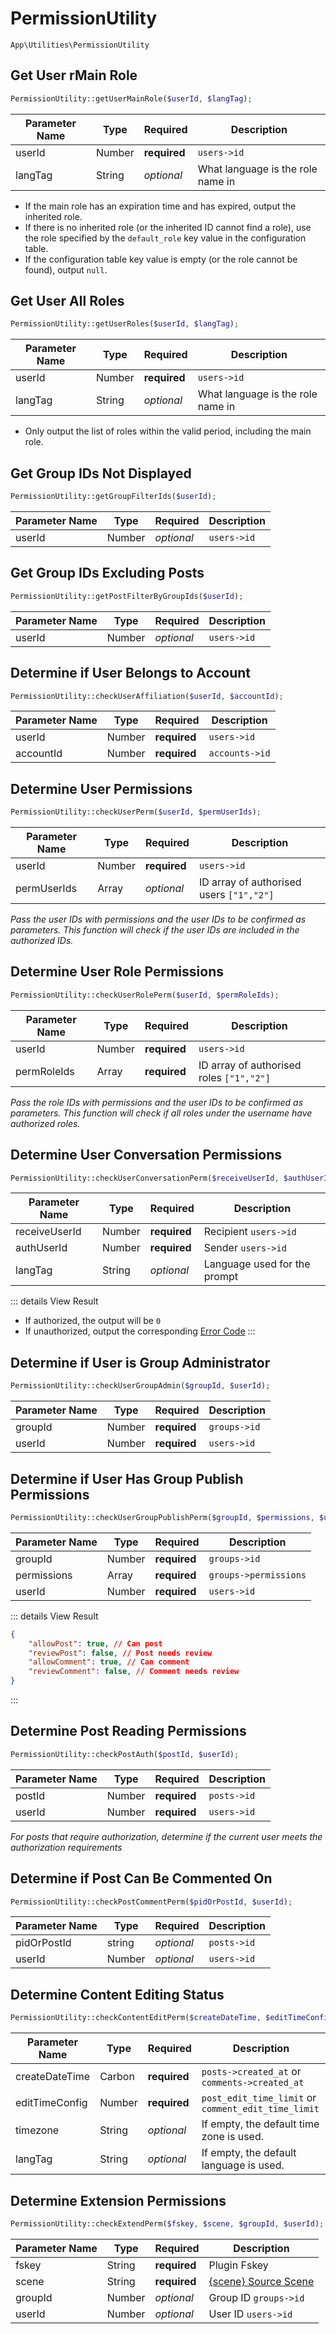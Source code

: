# PermissionUtility

`App\Utilities\PermissionUtility`

## Get User rMain Role

```php
PermissionUtility::getUserMainRole($userId, $langTag);
```
| Parameter Name | Type | Required | Description |
| --- | --- | --- | --- |
| userId | Number | **required** | `users->id` |
| langTag | String | *optional* | What language is the role name in |

- If the main role has an expiration time and has expired, output the inherited role.
- If there is no inherited role (or the inherited ID cannot find a role), use the role specified by the `default_role` key value in the configuration table.
- If the configuration table key value is empty (or the role cannot be found), output `null`.

## Get User All Roles

```php
PermissionUtility::getUserRoles($userId, $langTag);
```
| Parameter Name | Type | Required | Description |
| --- | --- | --- | --- |
| userId | Number | **required** | `users->id` |
| langTag | String | *optional* | What language is the role name in |

- Only output the list of roles within the valid period, including the main role.

## Get Group IDs Not Displayed

```php
PermissionUtility::getGroupFilterIds($userId);
```
| Parameter Name | Type | Required | Description |
| --- | --- | --- | --- |
| userId | Number | *optional* | `users->id` |

## Get Group IDs Excluding Posts

```php
PermissionUtility::getPostFilterByGroupIds($userId);
```
| Parameter Name | Type | Required | Description |
| --- | --- | --- | --- |
| userId | Number | *optional* | `users->id` |

## Determine if User Belongs to Account

```php
PermissionUtility::checkUserAffiliation($userId, $accountId);
```
| Parameter Name | Type | Required | Description |
| --- | --- | --- | --- |
| userId | Number | **required** | `users->id` |
| accountId | Number | **required** | `accounts->id` |

## Determine User Permissions

```php
PermissionUtility::checkUserPerm($userId, $permUserIds);
```
| Parameter Name | Type | Required | Description |
| --- | --- | --- | --- |
| userId | Number | **required** | `users->id` |
| permUserIds | Array | *optional* | ID array of authorised users `["1","2"]` |

*Pass the user IDs with permissions and the user IDs to be confirmed as parameters. This function will check if the user IDs are included in the authorized IDs.*

## Determine User Role Permissions

```php
PermissionUtility::checkUserRolePerm($userId, $permRoleIds);
```
| Parameter Name | Type | Required | Description |
| --- | --- | --- | --- |
| userId | Number | **required** | `users->id` |
| permRoleIds | Array | **required** | ID array of authorised roles `["1","2"]` |

*Pass the role IDs with permissions and the user IDs to be confirmed as parameters. This function will check if all roles under the username have authorized roles.*

## Determine User Conversation Permissions

```php
PermissionUtility::checkUserConversationPerm($receiveUserId, $authUserId, $langTag);
```
| Parameter Name | Type | Required | Description |
| --- | --- | --- | --- |
| receiveUserId | Number | **required** | Recipient `users->id` |
| authUserId | Number | **required** | Sender `users->id` |
| langTag | String | *optional* | Language used for the prompt |

::: details View Result
- If authorized, the output will be `0`
- If unauthorized, output the corresponding [Error Code](../../api/error-code.md)
:::

## Determine if User is Group Administrator

```php
PermissionUtility::checkUserGroupAdmin($groupId, $userId);
```
| Parameter Name | Type | Required | Description |
| --- | --- | --- | --- |
| groupId | Number | **required** | `groups->id` |
| userId | Number | **required** | `users->id` |

## Determine if User Has Group Publish Permissions

```php
PermissionUtility::checkUserGroupPublishPerm($groupId, $permissions, $userId);
```
| Parameter Name | Type | Required | Description |
| --- | --- | --- | --- |
| groupId | Number | **required** | `groups->id` |
| permissions | Array | **required** | `groups->permissions` |
| userId | Number | **required** | `users->id` |

::: details View Result
```json
{
    "allowPost": true, // Can post
    "reviewPost": false, // Post needs review
    "allowComment": true, // Can comment
    "reviewComment": false, // Comment needs review
}
```
:::

## Determine Post Reading Permissions

```php
PermissionUtility::checkPostAuth($postId, $userId);
```
| Parameter Name | Type | Required | Description |
| --- | --- | --- | --- |
| postId | Number | **required** | `posts->id` |
| userId | Number | **required** | `users->id` |

*For posts that require authorization, determine if the current user meets the authorization requirements*

## Determine if Post Can Be Commented On

```php
PermissionUtility::checkPostCommentPerm($pidOrPostId, $userId);
```
| Parameter Name | Type | Required | Description |
| --- | --- | --- | --- |
| pidOrPostId | string | *optional* | `posts->id` |
| userId | Number | *optional* | `users->id` |

## Determine Content Editing Status

```php
PermissionUtility::checkContentEditPerm($createDateTime, $editTimeConfig, $timezone, $langTag);
```
| Parameter Name | Type | Required | Description |
| --- | --- | --- | --- |
| createDateTime | Carbon | **required** | `posts->created_at` or `comments->created_at` |
| editTimeConfig | Number | **required** | `post_edit_time_limit` or `comment_edit_time_limit` |
| timezone | String | *optional* | If empty, the default time zone is used. |
| langTag | String | *optional* | If empty, the default language is used. |

## Determine Extension Permissions

```php
PermissionUtility::checkExtendPerm($fskey, $scene, $groupId, $userId);
```
| Parameter Name | Type | Required | Description |
| --- | --- | --- | --- |
| fskey | String | **required** | Plugin Fskey |
| scene | String | **required** | [{scene} Source Scene](../../extensions/callback/variables.md#scene-entrance-scene) |
| groupId | Number | *optional* | Group ID `groups->id` |
| userId | Number | *optional* | User ID `users->id` |
